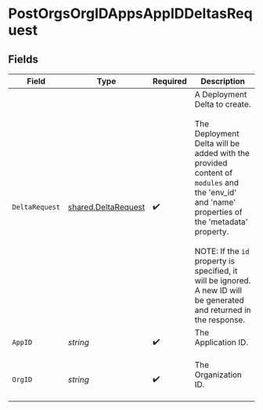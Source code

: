 # PostOrgsOrgIDAppsAppIDDeltasRequest


## Fields

| Field                                                                                                                                                                                                                                                                                              | Type                                                                                                                                                                                                                                                                                               | Required                                                                                                                                                                                                                                                                                           | Description                                                                                                                                                                                                                                                                                        |
| -------------------------------------------------------------------------------------------------------------------------------------------------------------------------------------------------------------------------------------------------------------------------------------------------- | -------------------------------------------------------------------------------------------------------------------------------------------------------------------------------------------------------------------------------------------------------------------------------------------------- | -------------------------------------------------------------------------------------------------------------------------------------------------------------------------------------------------------------------------------------------------------------------------------------------------- | -------------------------------------------------------------------------------------------------------------------------------------------------------------------------------------------------------------------------------------------------------------------------------------------------- |
| `DeltaRequest`                                                                                                                                                                                                                                                                                     | [shared.DeltaRequest](../../models/shared/deltarequest.md)                                                                                                                                                                                                                                         | :heavy_check_mark:                                                                                                                                                                                                                                                                                 | A Deployment Delta to create.<br/><br/>The Deployment Delta will be added with the provided content of `modules` and the 'env_id' and 'name' properties of the 'metadata' property.<br/><br/>NOTE: If the `id` property is specified, it will be ignored. A new ID will be generated and returned in the response. |
| `AppID`                                                                                                                                                                                                                                                                                            | *string*                                                                                                                                                                                                                                                                                           | :heavy_check_mark:                                                                                                                                                                                                                                                                                 | The Application ID.<br/><br/>                                                                                                                                                                                                                                                                      |
| `OrgID`                                                                                                                                                                                                                                                                                            | *string*                                                                                                                                                                                                                                                                                           | :heavy_check_mark:                                                                                                                                                                                                                                                                                 | The Organization ID.<br/><br/>                                                                                                                                                                                                                                                                     |